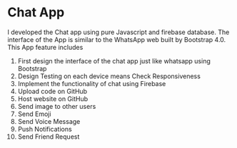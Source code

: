 # Chat App

I developed the Chat app using pure Javascript and firebase database. The interface of the App is similar to the WhatsApp web built by Bootstrap 4.0. This App feature includes

1. First design the interface of the chat app just like whatsapp using Bootstrap 
2. Design Testing on each device means Check Responsiveness 
3. Implement the functionality of chat using Firebase 
4. Upload code on GitHub 
5. Host website on GitHub 
6. Send image to other users 
7. Send Emoji 
8. Send Voice Message 
9. Push Notifications 
10. Send Friend Request



